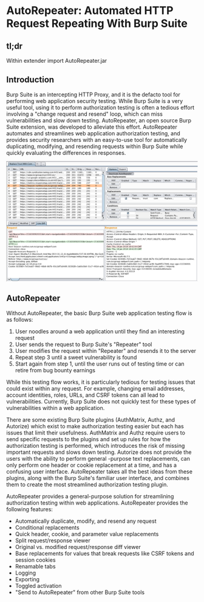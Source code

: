 # AutoRepeater: Automated HTTP Request Repeating With Burp Suite

## tl;dr
Within extender import AutoRepeater.jar

## Introduction
Burp Suite is an intercepting HTTP Proxy, and it is the defacto tool for performing web application security testing. While Burp Suite is a very useful tool, using it to perform authorization testing is often a tedious effort involving a "change request and resend" loop, which can miss vulnerabilities and slow down testing. AutoRepeater, an open source Burp Suite extension, was developed to alleviate this effort. AutoRepeater automates and streamlines web application authorization testing, and provides security researchers with an easy-to-use tool for automatically duplicating, modifying, and resending requests within Burp Suite while quickly evaluating the differences in responses.

![AutoRepeater](./ar.png)

## AutoRepeater
Without AutoRepeater, the basic Burp Suite web application testing flow is as follows:

1. User noodles around a web application until they find an interesting request 
2. User sends the request to Burp Suite's "Repeater" tool
3. User modifies the request within "Repeater" and resends it to the server
4. Repeat step 3 until a sweet vulnerability is found
5. Start again from step 1, until the user runs out of testing time or can retire from bug bounty earnings

While this testing flow works, it is particularly tedious for testing issues that could exist within any request. For example, changing email addresses, account identities, roles, URLs, and CSRF tokens can all lead to vulnerabilities. Currently, Burp Suite does not quickly test for these types of vulnerabilities within a web application.

There are some existing Burp Suite plugins (AuthMatrix, Authz, and Autorize) which exist to make authorization testing easier but each has issues that limit their usefulness. AuthMatrix and Authz require users to send specific requests to the plugins and set up rules for how the authorization testing is performed, which introduces the risk of missing important requests and slows down testing. Autorize does not provide the users with the ability to perform general -purpose text replacements, can only perform one header or cookie replacement at a time, and has a confusing user interface. AutoRepeater takes all the best ideas from these plugins, along with the Burp Suite's familiar user interface, and combines them to create the most streamlined authorization testing plugin.

AutoRepeater provides a general-purpose solution for streamlining authorization testing within web applications. AutoRepeater provides the following features:

+ Automatically duplicate, modify, and resend any request
+ Conditional replacements
+ Quick header, cookie, and parameter value replacements
+ Split request/response viewer
+ Original vs. modified request/response diff viewer
+ Base replacements for values that break requests like CSRF tokens and session cookies
+ Renamable tabs
+ Logging
+ Exporting
+ Toggled activation
+ "Send to AutoRepeater" from other Burp Suite tools
